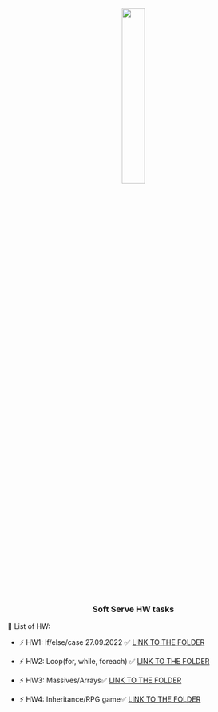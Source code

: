 <div align="center">
<img src="https://www.softserveinc.com/cdn/img/press/regional/news/SS-logo.PNG" align="center" style="width: 30%" />
</div>  
  
### <div align="center">Soft Serve HW tasks</div>  
  

🔭 List of HW:  
  

- ⚡ HW1: If/else/case 27.09.2022 ✅  [LINK TO THE FOLDER](https://github.com/SEM24/SoftServeHW/tree/master/src/com/khomsi/softServe/homework1)
  

- ⚡ HW2: Loop(for, while, foreach) ✅  [LINK TO THE FOLDER](https://github.com/SEM24/SoftServeHW/tree/master/src/com/khomsi/softServe/homework2)
  

- ⚡ HW3: Massives/Arrays✅  [LINK TO THE FOLDER](https://github.com/SEM24/SoftServeHW/tree/master/src/com/khomsi/softServe/homework3)

- ⚡ HW4: Inheritance/RPG game✅  [LINK TO THE FOLDER](https://github.com/SEM24/SoftServeHW/tree/master/src/com/khomsi/softServe/homework4)

<br/>  

